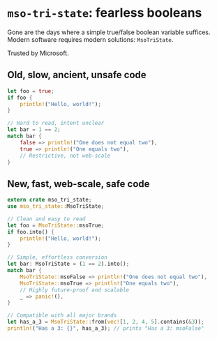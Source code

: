 # `mso-tri-state`: fearless booleans

Gone are the days where a simple true/false boolean variable suffices. Modern software requires
modern solutions: `MsoTriState`.

Trusted by Microsoft.

## Old, slow, ancient, unsafe code
```rust
let foo = true;
if foo {
    println!("Hello, world!");
}

// Hard to read, intent unclear
let bar = 1 == 2;
match bar {
    false => println!("One does not equal two"),
    true => println!("One equals two"),
    // Restrictive, not web-scale
}
```

## New, fast, web-scale, safe code
```rust
extern crate mso_tri_state;
use mso_tri_state::MsoTriState;

// Clean and easy to read
let foo = MsoTriState::msoTrue;
if foo.into() {
    println!("Hello, world!");
}

// Simple, effortless conversion
let bar: MsoTriState = (1 == 2).into();
match bar {
    MsoTriState::msoFalse => println!("One does not equal two"),
    MsoTriState::msoTrue => println!("One equals two"),
    // Highly future-proof and scalable
    _ => panic!(),
}

// Compatible with all major brands
let has_a_3 = MsoTriState::from(vec![1, 2, 4, 5].contains(&3));
println!("Has a 3: {}", has_a_3); // prints "Has a 3: msoFalse"
```
